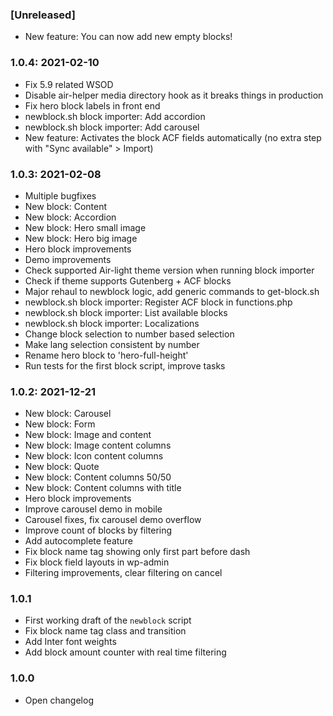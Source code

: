 ### [Unreleased]

* New feature: You can now add new empty blocks!

### 1.0.4: 2021-02-10

* Fix 5.9 related WSOD
* Disable air-helper media directory hook as it breaks things in production
* Fix hero block labels in front end
* newblock.sh block importer: Add accordion
* newblock.sh block importer: Add carousel
* New feature: Activates the block ACF fields automatically (no extra step with "Sync available" > Import)

### 1.0.3: 2021-02-08

* Multiple bugfixes
* New block: Content
* New block: Accordion
* New block: Hero small image
* New block: Hero big image
* Hero block improvements
* Demo improvements 
* Check supported Air-light theme version when running block importer
* Check if theme supports Gutenberg + ACF blocks
* Major rehaul to newblock logic, add generic commands to get-block.sh
* newblock.sh block importer: Register ACF block in functions.php
* newblock.sh block importer: List available blocks
* newblock.sh block importer: Localizations
* Change block selection to number based selection
* Make lang selection consistent by number
* Rename hero block to 'hero-full-height'
* Run tests for the first block script, improve tasks

### 1.0.2: 2021-12-21

* New block: Carousel
* New block: Form
* New block: Image and content
* New block: Image content columns
* New block: Icon content columns
* New block: Quote
* New block: Content columns 50/50
* New block: Content columns with title
* Hero block improvements
* Improve carousel demo in mobile
* Carousel fixes, fix carousel demo overflow
* Improve count of blocks by filtering
* Add autocomplete feature
* Fix block name tag showing only first part before dash
* Fix block field layouts in wp-admin
* Filtering improvements, clear filtering on cancel

### 1.0.1

* First working draft of the `newblock` script
* Fix block name tag class and transition
* Add Inter font weights
* Add block amount counter with real time filtering

### 1.0.0

* Open changelog